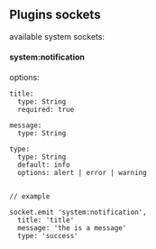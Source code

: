 ## Plugins sockets


available system sockets:

#### system:notification
options:
```coffee-script
title: 
  type: String
  required: true

message: 
  type: String

type:
  type: String
  default: info
  options: alert | error | warning 


// example

socket.emit 'system:notification',
  title: 'title'
  message: 'the is a message'
  type: 'success'


```
